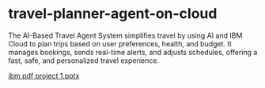 # travel-planner-agent-on-cloud
The AI-Based Travel Agent System simplifies travel by using AI and IBM Cloud to plan trips based on user preferences, health, and budget. It manages bookings, sends real-time alerts, and adjusts schedules, offering a fast, safe, and personalized travel experience.

[ibm pdf project 1.pptx](https://github.com/user-attachments/files/21579754/ibm.pdf.project.1.pptx)

